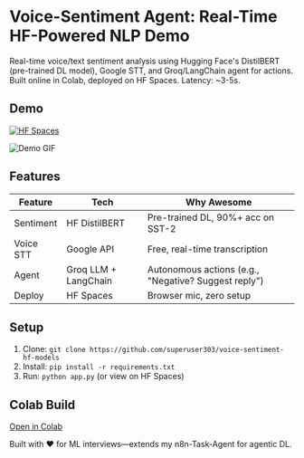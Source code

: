 # Voice-Sentiment Agent: Real-Time HF-Powered NLP Demo

Real-time voice/text sentiment analysis using Hugging Face's DistilBERT (pre-trained DL model), Google STT, and Groq/LangChain agent for actions. Built online in Colab, deployed on HF Spaces. Latency: ~3-5s.

## Demo
[![HF Spaces](https://huggingface.co/spaces/hf-space-badge?repository=superuser303/voice-sentiment-hf-models)](your-space-url)

![Demo GIF](assets/demo.gif)

## Features
| Feature | Tech | Why Awesome |
|---------|------|-------------|
| Sentiment | HF DistilBERT | Pre-trained DL, 90%+ acc on SST-2 |
| Voice STT | Google API | Free, real-time transcription |
| Agent | Groq LLM + LangChain | Autonomous actions (e.g., "Negative? Suggest reply") |
| Deploy | HF Spaces | Browser mic, zero setup |

## Setup
1. Clone: `git clone https://github.com/superuser303/voice-sentiment-hf-models`
2. Install: `pip install -r requirements.txt`
3. Run: `python app.py` (or view on HF Spaces)

## Colab Build
[Open in Colab](link-to-your-notebook)

Built with ❤️ for ML interviews—extends my n8n-Task-Agent for agentic DL.